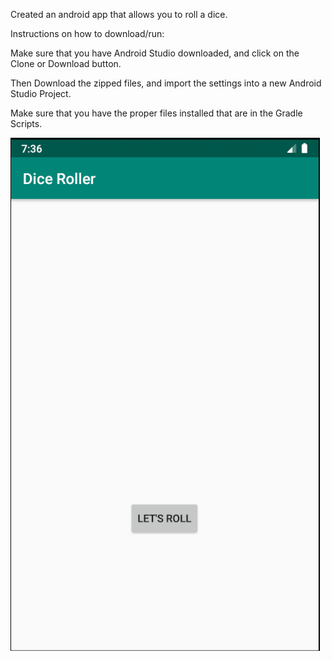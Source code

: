 Created an android app that allows you to roll a dice.

Instructions on how to download/run:

Make sure that you have Android Studio downloaded, and click on the Clone or Download button. 

Then Download the zipped files, and import the settings into a new Android Studio Project.

Make sure that you have the proper files installed that are in the Gradle Scripts.

![](images/pic1.PNG)
